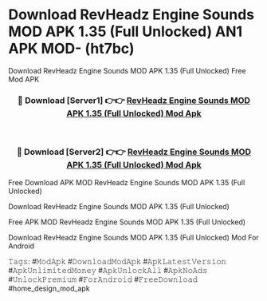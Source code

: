 # Download RevHeadz Engine Sounds MOD APK 1.35 (Full Unlocked) AN1 APK MOD- (ht7bc)
Download RevHeadz Engine Sounds MOD APK 1.35 (Full Unlocked) Free Mod APK

<div align="center">
<h3>🔴 Download [Server1] 👉👉 <a href="https://apk-comot.site?title=RevHeadz_Engine_Sounds_MOD_APK_1.35_(Full_Unlocked)">RevHeadz Engine Sounds MOD APK 1.35 (Full Unlocked) Mod Apk</a></h3><br>

<h3>🔴 Download [Server2] 👉👉 <a href="https://apk-comot.site?title=RevHeadz_Engine_Sounds_MOD_APK_1.35_(Full_Unlocked)">RevHeadz Engine Sounds MOD APK 1.35 (Full Unlocked) Mod Apk</a></h3>
</div>


Free Download APK MOD RevHeadz Engine Sounds MOD APK 1.35 (Full Unlocked)

Download RevHeadz Engine Sounds MOD APK 1.35 (Full Unlocked) 

Free APK MOD RevHeadz Engine Sounds MOD APK 1.35 (Full Unlocked) 

Download RevHeadz Engine Sounds MOD APK 1.35 (Full Unlocked) Mod For Android

𝚃𝚊𝚐𝚜: #𝙼𝚘𝚍𝙰𝚙𝚔 #𝙳𝚘𝚠𝚗𝚕𝚘𝚊𝚍𝙼𝚘𝚍𝙰𝚙𝚔 #𝙰𝚙𝚔𝙻𝚊𝚝𝚎𝚜𝚝𝚅𝚎𝚛𝚜𝚒𝚘𝚗 #𝙰𝚙𝚔𝚄𝚗𝚕𝚒𝚖𝚒𝚝𝚎𝚍𝙼𝚘𝚗𝚎𝚢 #𝙰𝚙𝚔𝚄𝚗𝚕𝚘𝚌𝚔𝙰𝚕𝚕 #𝙰𝚙𝚔𝙽𝚘𝙰𝚍𝚜 #𝚄𝚗𝚕𝚘𝚌𝚔𝙿𝚛𝚎𝚖𝚒𝚞𝚖 #𝙵𝚘𝚛𝙰𝚗𝚍𝚛𝚘𝚒𝚍 #𝙵𝚛𝚎𝚎𝙳𝚘𝚠𝚗𝚕𝚘𝚊𝚍 #home_design_mod_apk